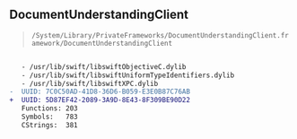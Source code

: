 ## DocumentUnderstandingClient

> `/System/Library/PrivateFrameworks/DocumentUnderstandingClient.framework/DocumentUnderstandingClient`

```diff

   - /usr/lib/swift/libswiftObjectiveC.dylib
   - /usr/lib/swift/libswiftUniformTypeIdentifiers.dylib
   - /usr/lib/swift/libswiftXPC.dylib
-  UUID: 7C0C50AD-41D8-36D6-B059-E3E0B87C76AB
+  UUID: 5D87EF42-2089-3A9D-8E43-8F309BE90D22
   Functions: 203
   Symbols:   783
   CStrings:  381

```
